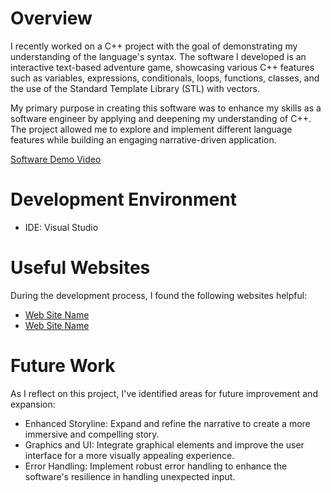 # Overview

I recently worked on a C++ project with the goal of demonstrating my understanding of the language's syntax. The software I developed is an interactive text-based adventure game, showcasing various C++ features such as variables, expressions, conditionals, loops, functions, classes, and the use of the Standard Template Library (STL) with vectors.

My primary purpose in creating this software was to enhance my skills as a software engineer by applying and deepening my understanding of C++. The project allowed me to explore and implement different language features while building an engaging narrative-driven application.

[Software Demo Video](https://www.youtube.com/watch?v=zxKPACuBS3A&ab_channel=school)

# Development Environment

- IDE: Visual Studio

# Useful Websites

During the development process, I found the following websites helpful:

- [Web Site Name](https://stackoverflow.com/)
- [Web Site Name](https://cplusplus.com/doc/tutorial/)

# Future Work

As I reflect on this project, I've identified areas for future improvement and expansion:

- Enhanced Storyline: Expand and refine the narrative to create a more immersive and compelling story.
- Graphics and UI: Integrate graphical elements and improve the user interface for a more visually appealing experience.
- Error Handling: Implement robust error handling to enhance the software's resilience in handling unexpected input.